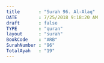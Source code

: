 ```yaml
---
title       : "Surah 96. Al-Alaq"
DATE        : 7/25/2018 9:18:20 AM
draft       : false
TYPE        : "quran"
layout      : "surah"
BookCode    : "ARB"
SurahNumber : "96"
TotalAyah   : "19"
---
```

